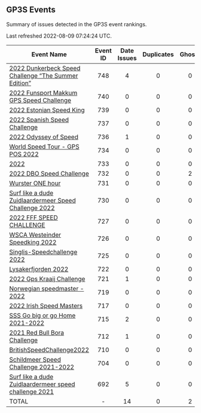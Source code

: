 ## GP3S Events

Summary of issues detected in the GP3S event rankings.

Last refreshed 2022-08-09 07:24:24 UTC.

| Event Name | Event ID | Date Issues | Duplicates | Ghosts | Missing | Incorrect | Actions |
| ---------- | :------: | :---------: | :--------: | :----: | :-----: | :-------: | :-----: |
| [2022 Dunkerbeck Speed Challenge “The Summer Edition”](748.md) | 748 | 4 | 0 | 0 | 8 | 6 | 2 |
| [2022 Funsport Makkum GPS Speed Challenge](740.md) | 740 | 0 | 0 | 0 | 0 | 0 | 0 |
| [2022 Estonian Speed King](739.md) | 739 | 0 | 0 | 0 | 0 | 0 | 0 |
| [2022 Spanish Speed Challenge](737.md) | 737 | 0 | 0 | 0 | 0 | 0 | 0 |
| [2022 Odyssey of Speed](736.md) | 736 | 1 | 0 | 0 | 0 | 6 | 1 |
| [World Speed Tour - GPS POS 2022 ](734.md) | 734 | 0 | 0 | 0 | 0 | 0 | 0 |
| [2022 ](733.md) | 733 | 0 | 0 | 0 | 0 | 0 | 0 |
| [2022 DBO Speed Challenge](732.md) | 732 | 0 | 0 | 2 | 0 | 0 | 1 |
| [Wurster ONE hour](731.md) | 731 | 0 | 0 | 0 | 0 | 0 | 0 |
| [Surf like a dude Zuidlaardermeer Speed Challenge 2022](730.md) | 730 | 0 | 0 | 0 | 0 | 0 | 0 |
| [2022 FFF SPEED CHALLENGE](727.md) | 727 | 0 | 0 | 0 | 0 | 0 | 0 |
| [WSCA Westeinder Speedking 2022](726.md) | 726 | 0 | 0 | 0 | 0 | 0 | 0 |
| [Singlis-Speedchallenge 2022](725.md) | 725 | 0 | 0 | 0 | 0 | 0 | 0 |
| [Lysakerfjorden 2022](722.md) | 722 | 0 | 0 | 0 | 0 | 0 | 0 |
| [2022 Gps Kraaij Challenge](721.md) | 721 | 1 | 0 | 0 | 0 | 0 | 0 |
| [Norwegian speedmaster - 2022](719.md) | 719 | 0 | 0 | 0 | 0 | 0 | 0 |
| [2022 Irish Speed Masters](717.md) | 717 | 0 | 0 | 0 | 0 | 8 | 1 |
| [SSS Go big or go Home 2021-2022](715.md) | 715 | 2 | 0 | 0 | 9 | 5 | 2 |
| [2021 Red Bull Bora Challenge](712.md) | 712 | 1 | 0 | 0 | 0 | 1 | 1 |
| [BritishSpeedChallenge2022](710.md) | 710 | 0 | 0 | 0 | 0 | 1 | 1 |
| [Schildmeer Speed Challenge 2021-2022](704.md) | 704 | 0 | 0 | 0 | 0 | 2 | 1 |
| [Surf like a dude Zuidlaardermeer speed challenge 2021](692.md) | 692 | 5 | 0 | 0 | 0 | 8 | 1 |
| TOTAL | - | 14 | 0 | 2 | 17 | 37 | 11 |
